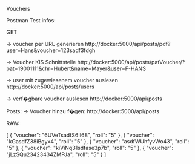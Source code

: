 Vouchers

Postman Test infos:

GET

-> voucher per URL generieren
http://docker:5000/api/posts/pdf?user=Hans&voucher=123sadf3fdgh

-> Voucher KIS Schnittstelle
http://docker:5000/api/posts/patVoucher/?pat=19001111&chr=Hubert&name=Mayer&user=F-HANS


-> user mit zugewiesenem voucher auslesen
http://docker:5000/api/posts/users

-> verf�gbare voucher auslesen
http://docker:5000/api/posts

Posts:
-> Voucher hinzu f�gen:
http://docker:5000/api/posts

RAW:

[
{
"voucher": "6UVeTsadfS6II68",
"roll": "5"
},
{
"voucher": "kGasdfZ38iBgyx4",
"roll": "5"
},
{
"voucher": "asdfWUhfyvWo43",
"roll": "5"
},
{
"voucher": "kiViNq31sdfase3p7b",
"roll": "5"
},
{
"voucher": "jLzSQu23423434ZMPJa",
"roll": "5"
}
]